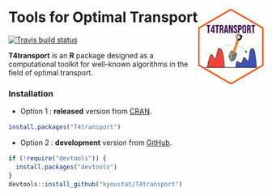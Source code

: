 
<!-- README.md is generated from README.Rmd. Please edit that file -->

# Tools for Optimal Transport <a href='https://kyoustat.com/T4transport/'><img src='man/figures/logo.png' align="right" height="150" /></a>

<!-- badges: start -->

[![Travis build
status](https://travis-ci.com/kyoustat/T4transport.svg?branch=master)](https://travis-ci.com/kyoustat/T4transport)
<!-- badges: end -->

**T4transport** is an **R** package designed as a computational toolkit
for well-known algorithms in the field of optimal transport.

### Installation

  - Option 1 : **released** version from
    [CRAN](https://CRAN.R-project.org).

<!-- end list -->

``` r
install.packages("T4transport")
```

  - Option 2 : **development** version from
    [GitHub](https://github.com/).

<!-- end list -->

``` r
if (!require("devtools")) {
  install.packages("devtools")
}
devtools::install_github("kyoustat/T4transport")
```
